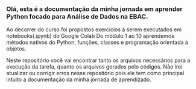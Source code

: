 ### Olá, esta é a documentação da minha jornada em aprender Python focado para Análise de Dados na EBAC.
Ao decorrer do curso foi propostos exercícios à serem executados em notebooks(.ipynb) do Google Colab
Do módulo 1 ao 10 aprendemos métodos nativos do Python, funções, classes e programação orientada à objetos.

Neste repositório você vai encontrar tanto os arquivos necessários para a execução da tarefa, quanto os arquivos gerados pelo códigos.
Não irei atualizar ou corrigir erros nesse repositório pois ele tem como principal intuito a documentação da minha jornada de aprendizado.
